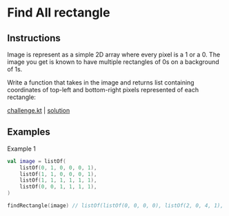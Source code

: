 # Find All rectangle

## Instructions

Image is represent as a simple 2D array where every pixel is a 1 or a 0. The image you get is known to have multiple
rectangles of 0s on a background of 1s.

Write a function that takes in the image and returns list containing coordinates of top-left and bottom-right pixels
represented of each rectangle:

[challenge.kt](challenge.kt) | [solution](solution.kt)

## Examples

Example 1

```kotlin
val image = listOf(
    listOf(0, 1, 0, 0, 0, 1),
    listOf(1, 1, 0, 0, 0, 1),
    listOf(1, 1, 1, 1, 1, 1),
    listOf(0, 0, 1, 1, 1, 1),
)

findRectangle(image) // listOf(listOf(0, 0, 0, 0), listOf(2, 0, 4, 1), listOf(3, 0, 3, 1))

```
